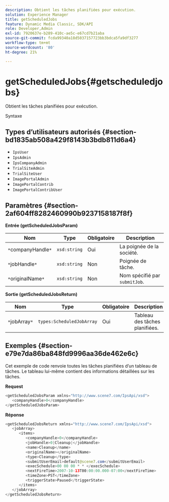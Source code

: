 ```yaml
---
description: Obtient les tâches planifiées pour exécution.
solution: Experience Manager
title: getScheduledJobs
feature: Dynamic Media Classic, SDK/API
role: Developer,Admin
exl-id: 7920637e-b289-410c-ae5c-e67cd7b21aba
source-git-commit: fcda99340a18d5037157723bb3bdca5fa9df3277
workflow-type: tm+mt
source-wordcount: '80'
ht-degree: 21%

---
```


# getScheduledJobs{#getscheduledjobs}

Obtient les tâches planifiées pour exécution.

Syntaxe

## Types d’utilisateurs autorisés {#section-bd1835ab508a429f8143b3bdb811d6a4}

* `IpsUser`
* `IpsAdmin`
* `IpsCompanyAdmin`
* `TrialSiteAdmin`
* `TrialSiteUser`
* `ImagePortalAdmin`
* `ImagePortalContrib`
* `ImagePortalContribUser`

## Paramètres {#section-2af604ff8282460990b9237158187f8f}

**Entrée (getScheduledJobsParam)**

| Nom | Type | Obligatoire | Description |
|---|---|---|---|
| `*`companyHandle`*` | `xsd:string` | Oui | La poignée de la société. |
| `*`jobHandle`*` | `xsd:string` | Non | Poignée de tâche. |
| `*`originalName`*` | `xsd:string` | Non | Nom spécifié par `submitJob`. |

**Sortie (getScheduledJobsReturn)**

| Nom | Type | Obligatoire | Description |
|---|---|---|---|
| `*`jobArray`*` | `types:ScheduledJobArray` | Oui | Tableau des tâches planifiées. |

## Exemples {#section-e79e7da86ba848fd9996aa36de462e6c}

Cet exemple de code renvoie toutes les tâches planifiées d’un tableau de tâches. Le tableau lui-même contient des informations détaillées sur les tâches.

**Request**

```java
<getScheduledJobsParam xmlns="http://www.scene7.com/IpsApi/xsd">
   <companyHandle>0</companyHandle>
</getScheduledJobsParam>
```

**Réponse**

```java
<getScheduledJobsReturn xmlns="http://www.scene7.com/IpsApi/xsd">
   <jobArray>
      <items>
         <companyHandle>0</companyHandle>
         <jobHandle>0|Cleanup|</jobHandle>
         <name>Cleanup</name>
         <originalName></originalName>
         <type>Cleanup</type>
         <submitUserEmail>default@scene7.com</submitUserEmail>
         <execSchedule>00 00 00 * * </execSchedule>
         <nextFireTime>2007-10-13T00:00:00.000-07:00</nextFireTime>
         <timeZone>PST</timeZone>
         <triggerState>Paused</triggerState>
      </items>
   </jobArray>
</getScheduledJobsReturn>
```
